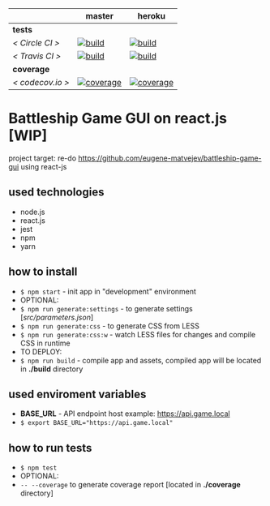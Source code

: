 [circle.ci-master-badge]: https://circleci.com/gh/eugene-matvejev/battleship-game-gui-react-js/tree/master.svg?style=svg
[circle.ci-master-link]: https://circleci.com/gh/eugene-matvejev/battleship-game-gui-react-js/tree/master
[travis.ci-master-badge]: https://travis-ci.org/eugene-matvejev/battleship-game-gui-react-js.svg?branch=master
[travis.ci-master-link]: https://travis-ci.org/eugene-matvejev/battleship-game-gui-react-js
[codecov.io-master-badge]: https://codecov.io/gh/eugene-matvejev/battleship-game-gui-react-js/branch/master/graph/badge.svg
[codecov.io-master-link]: https://codecov.io/gh/eugene-matvejev/battleship-game-gui-react-js/branch/master

[circle.ci-heroku-badge]: https://circleci.com/gh/eugene-matvejev/battleship-game-gui-react-js/tree/heroku.svg?style=svg
[circle.ci-heroku-link]: https://circleci.com/gh/eugene-matvejev/battleship-game-gui-react-js/tree/heroku
[travis.ci-heroku-badge]: https://travis-ci.org/eugene-matvejev/battleship-game-gui-react-js.svg?branch=heroku
[travis.ci-heroku-link]: https://travis-ci.org/eugene-matvejev/battleship-game-gui-react-js
[codecov.io-heroku-badge]: https://codecov.io/gh/eugene-matvejev/battleship-game-gui-react-js/branch/heroku/graph/badge.svg
[codecov.io-heroku-link]: https://codecov.io/gh/eugene-matvejev/battleship-game-gui-react-js/branch/heroku

|                  | master                                                         | heroku
|---               |---                                                             |---
| __tests__        |
| _< Circle CI >_  | [![build][circle.ci-master-badge]][circle.ci-master-link]      | [![build][circle.ci-heroku-badge]][circle.ci-heroku-link]
| _< Travis CI >_  | [![build][travis.ci-master-badge]][travis.ci-master-link]      | [![build][travis.ci-heroku-badge]][travis.ci-heroku-link]
| __coverage__     |
| _< codecov.io >_ | [![coverage][codecov.io-master-badge]][codecov.io-master-link] | [![coverage][codecov.io-heroku-badge]][codecov.io-heroku-link]


# Battleship Game GUI on react.js [WIP]
project target: re-do https://github.com/eugene-matvejev/battleship-game-gui using react-js

## used technologies
 * node.js
 * react.js
 * jest
 * npm
 * yarn
 
## how to install
 * `$ npm start` - init app in "development" environment
 * OPTIONAL:
  * `$ npm run generate:settings` - to generate settings [_src/parameters.json_]
  * `$ npm run generate:css` - to generate CSS from LESS
  * `$ npm run generate:css:w` - watch LESS files for changes and compile CSS in runtime
 * TO DEPLOY:
  * `$ npm run build` - compile app and assets, compiled app will be located in __./build__ directory
  
## used enviroment variables
 * __BASE_URL__ - API endpoint host example: https://api.game.local
  * `$ export BASE_URL="https://api.game.local"`

## how to run tests
 * `$ npm test`
 * OPTIONAL:
  * `-- --coverage` to generate coverage report [located in __./coverage__ directory]
